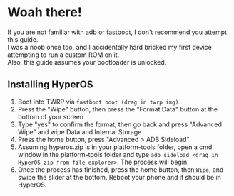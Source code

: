 # Woah there!
If you are not familiar with adb or fastboot, I don't recommend you attempt this guide.\
I was a noob once too, and I accidentally hard bricked my first device attempting to run a custom ROM on it.\
Also, this guide assumes your bootloader is unlocked.

## Installing HyperOS
1. Boot into TWRP via `fastboot boot (drag in twrp img)`
2. Press the "Wipe" button, then press the "Format Data" button at the bottom of your screen
3. Type "yes" to confirm the format, then go back and press "Advanced Wipe" and wipe Data and Internal Storage
4. Press the home button, press "Advanced > ADB Sideload"
5. Assuming hyperos.zip is in your platform-tools folder, open a cmd window in the platform-tools folder and type `adb sideload <drag in HyperOS zip from file explorer>`. The process will begin.
6. Once the process has finished, press the home button, then `Wipe`, and swipe the slider at the bottom. Reboot your phone and it should be in HyperOS.
